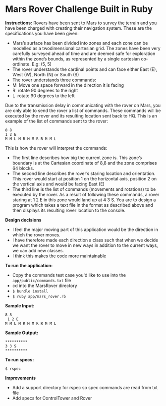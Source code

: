 # Mars Rover Challenge Built in Ruby

**Instructions:**
Rovers have been sent to Mars to survey the terrain and you have been charged with creating their navigation system. These are the specifications you have been given:

* Mars’s surface has been divided into zones and each zone can be modelled as a two­dimensional cartesian grid. The zones have been very carefully surveyed ahead of time and are deemed safe for exploration within the zone’s bounds, as represented by a single cartesian co­ordinate. E.g: (5, 5)
* The rover understands the cardinal points and can face either East (E), West (W), North (N) or South (S)
* The rover understands three commands:
* M ­ Move one space forward in the direction it is facing
* R ­ rotate 90 degrees to the right
* L ­ rotate 90 degrees to the left

Due to the transmission delay in communicating with the rover on Mars, you are only able to send the rover a list of commands. These commands will be executed by the rover and its resulting location sent back to HQ. This is an example of the list of commands sent to the rover:
```
8 8
1 2 E
M M L M R M M R R M M L
```

This is how the rover will interpret the commands:

* The first line describes how big the current zone is. This zone’s boundary is at the Cartesian
co­ordinate of 8,8 and the zone comprises 64 blocks.
* The second line describes the rover’s staring location and orientation. This rover would start
at position 1 on the horizontal axis, position 2 on the vertical axis and would be facing East
(E)
* The third line is the list of commands (movements and rotations) to be executed by the rover.
As a result of following these commands, a rover staring at 1 2 E in this zone would land up at 4 3 S.
You are to design a program which takes a text file in the format as described above and then displays its resulting rover location to the console.

**Design decisions**

- I feel the major moving part of this application would be the direction in which the rover moves.
- I have therefore made each direction a class such that when we decide we want the rover to move in new ways in addition to the current ways, we can add new classes.
- I think this makes the code more maintainable


**To run the application:**

- Copy the commands test case you'd like to use into the ```app/public/commands.txt``` file
- cd into the MarsRover directory
- ```$ bundle install```
- ```$ ruby app/mars_rover.rb```


**Sample Input:**

```
8 8
 1 2 E 
M M L M R M M R R M M L
```

**Sample Output:**

```
**********
3 3 S
**********
```



**To run specs:**

```
$ rspec
```


**Improvements**
- Add a support directory for rspec so spec commands are read from txt file
- Add specs for ControlTower and Rover


